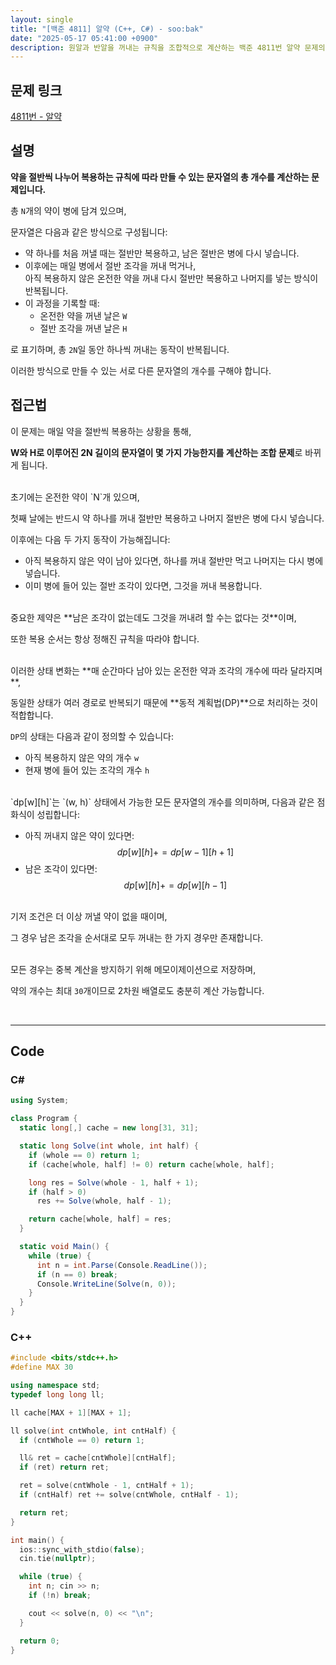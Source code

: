 ```yaml
---
layout: single
title: "[백준 4811] 알약 (C++, C#) - soo:bak"
date: "2025-05-17 05:41:00 +0900"
description: 원알과 반알을 꺼내는 규칙을 조합적으로 계산하는 백준 4811번 알약 문제의 C++ 및 C# 풀이 및 해설
---
```


## 문제 링크
[4811번 - 알약](https://www.acmicpc.net/problem/4811)

## 설명

**약을 절반씩 나누어 복용하는 규칙에 따라 만들 수 있는 문자열의 총 개수를 계산하는 문제입니다.**

총 `N`개의 약이 병에 담겨 있으며,

문자열은 다음과 같은 방식으로 구성됩니다:

- 약 하나를 처음 꺼낼 때는 절반만 복용하고, 남은 절반은 병에 다시 넣습니다.
- 이후에는 매일 병에서 절반 조각을 꺼내 먹거나,<br>
  아직 복용하지 않은 온전한 약을 꺼내 다시 절반만 복용하고 나머지를 넣는 방식이 반복됩니다.
- 이 과정을 기록할 때:
  - 온전한 약을 꺼낸 날은 `W`
  - 절반 조각을 꺼낸 날은 `H`

로 표기하며, 총 `2N`일 동안 하나씩 꺼내는 동작이 반복됩니다.

이러한 방식으로 만들 수 있는 서로 다른 문자열의 개수를 구해야 합니다.
<br>

## 접근법

이 문제는 매일 약을 절반씩 복용하는 상황을 통해,

**W와 H로 이루어진 2N 길이의 문자열이 몇 가지 가능한지를 계산하는 조합 문제**로 바뀌게 됩니다.

<br>
초기에는 온전한 약이 `N`개 있으며,

첫째 날에는 반드시 약 하나를 꺼내 절반만 복용하고 나머지 절반은 병에 다시 넣습니다.

이후에는 다음 두 가지 동작이 가능해집니다:

- 아직 복용하지 않은 약이 남아 있다면, 하나를 꺼내 절반만 먹고 나머지는 다시 병에 넣습니다.
- 이미 병에 들어 있는 절반 조각이 있다면, 그것을 꺼내 복용합니다.

<br>
중요한 제약은 **남은 조각이 없는데도 그것을 꺼내려 할 수는 없다는 것**이며,

또한 복용 순서는 항상 정해진 규칙을 따라야 합니다.

<br>
이러한 상태 변화는 **매 순간마다 남아 있는 온전한 약과 조각의 개수에 따라 달라지며**,

동일한 상태가 여러 경로로 반복되기 때문에 **동적 계획법(DP)**으로 처리하는 것이 적합합니다.

`DP`의 상태는 다음과 같이 정의할 수 있습니다:

- 아직 복용하지 않은 약의 개수 `w`
- 현재 병에 들어 있는 조각의 개수 `h`

<br>
`dp[w][h]`는 `(w, h)` 상태에서 가능한 모든 문자열의 개수를 의미하며, 다음과 같은 점화식이 성립합니다:

- 아직 꺼내지 않은 약이 있다면:
  $$
  dp[w][h] += dp[w - 1][h + 1]
  $$
- 남은 조각이 있다면:
  $$
  dp[w][h] += dp[w][h - 1]
  $$

<br>
기저 조건은 더 이상 꺼낼 약이 없을 때이며,

그 경우 남은 조각을 순서대로 모두 꺼내는 한 가지 경우만 존재합니다.

<br>
모든 경우는 중복 계산을 방지하기 위해 메모이제이션으로 저장하며,

약의 개수는 최대 `30`개이므로 2차원 배열로도 충분히 계산 가능합니다.

<br>

---

## Code

### C#
```csharp
using System;

class Program {
  static long[,] cache = new long[31, 31];

  static long Solve(int whole, int half) {
    if (whole == 0) return 1;
    if (cache[whole, half] != 0) return cache[whole, half];

    long res = Solve(whole - 1, half + 1);
    if (half > 0)
      res += Solve(whole, half - 1);

    return cache[whole, half] = res;
  }

  static void Main() {
    while (true) {
      int n = int.Parse(Console.ReadLine());
      if (n == 0) break;
      Console.WriteLine(Solve(n, 0));
    }
  }
}
```

### C++
```cpp
#include <bits/stdc++.h>
#define MAX 30

using namespace std;
typedef long long ll;

ll cache[MAX + 1][MAX + 1];

ll solve(int cntWhole, int cntHalf) {
  if (cntWhole == 0) return 1;

  ll& ret = cache[cntWhole][cntHalf];
  if (ret) return ret;

  ret = solve(cntWhole - 1, cntHalf + 1);
  if (cntHalf) ret += solve(cntWhole, cntHalf - 1);

  return ret;
}

int main() {
  ios::sync_with_stdio(false);
  cin.tie(nullptr);

  while (true) {
    int n; cin >> n;
    if (!n) break;

    cout << solve(n, 0) << "\n";
  }

  return 0;
}
```
